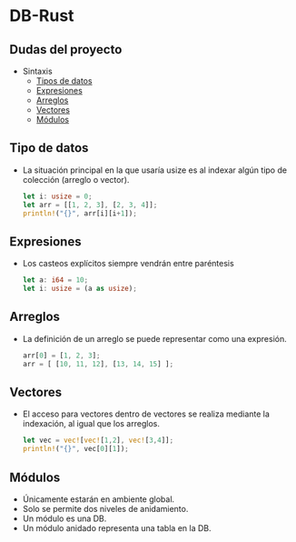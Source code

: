 # DB-Rust
## Dudas del proyecto
-   Sintaxis
    <!-- -   [Generalidades] -->
    -   [Tipos de datos](#Tipo-de-datos)
    -   [Expresiones](#Expresiones)
    <!-- -   [Impresión] -->
    <!-- -   [Declaraciones y Asignaciones] -->
    <!-- -   [Funciones] -->
    <!-- -   [Sentencias selección] -->
    <!-- -   [Sentencias Loops] -->
    -   [Arreglos](#Arreglos)
    -   [Vectores](#Vectores)
    <!-- -   [Structs] -->
    -   [Módulos](#Modulos)
<!-- -   Simulación de bases de datos -->
<!-- -   Reporte de errores -->

## Tipo de datos

- La situación principal en la que usaría usize es al indexar algún tipo de colección (arreglo o vector).
    ````rust
    let i: usize = 0;
    let arr = [[1, 2, 3], [2, 3, 4]];
    println!("{}", arr[i][i+1]);
    ````

## Expresiones

- Los casteos explícitos siempre vendrán entre paréntesis
    ````rust
    let a: i64 = 10;
    let i: usize = (a as usize);
    ````

## Arreglos

- La definición de un arreglo se puede representar como una expresión.
    ````rust
    arr[0] = [1, 2, 3];
    arr = [ [10, 11, 12], [13, 14, 15] ];
    ```` 

## Vectores

- El acceso para vectores dentro de vectores se realiza mediante la indexación, al igual que los arreglos.
    ````rust
    let vec = vec![vec![1,2], vec![3,4]];
    println!("{}", vec[0][1]);
    ````

## Módulos

- Únicamente estarán en ambiente global.
- Solo se permite dos niveles de anidamiento.
- Un módulo es una DB.
- Un módulo anidado representa una tabla en la DB.
